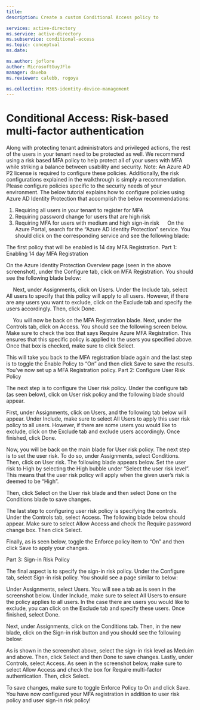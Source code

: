 ```yaml
---
title: 
description: Create a custom Conditional Access policy to 

services: active-directory
ms.service: active-directory
ms.subservice: conditional-access
ms.topic: conceptual
ms.date: 

ms.author: joflore
author: MicrosoftGuyJFlo
manager: daveba
ms.reviewer: calebb, rogoya

ms.collection: M365-identity-device-management
---
```

# Conditional Access: Risk-based multi-factor authentication

Along with protecting tenant administrators and privileged actions, the rest of the users in your tenant need to be protected as well. We recommend using a risk based MFA policy to help protect all of your users with MFA while striking a balance between usability and security. 
Note: An Azure AD P2 license is required to configure these policies. Additionally, the risk configurations explained in the walkthrough is simply a recommendation. Please configure policies specific to the security needs of your environment.
The below tutorial explains how to configure policies using Azure AD Identity Protection that accomplish the below recommendations:
1.	Requiring all users in your tenant to register for MFA
2.	Requiring password change for users that are high risk
3.	Requiring MFA for users with medium and high sign-in risk 
 
On the Azure Portal, search for the “Azure AD Identity Protection” service. You should click on the corresponding service and see the following blade:
 
The first policy that will be enabled is 14 day MFA Registration.
Part 1: Enabling 14 day MFA Registration

On the Azure Identity Protection Overview page (seen in the above screenshot), under the Configure tab, click on MFA Registration. You should see the following blade below:
 
 
Next, under Assignments, click on Users. Under the Include tab, select All users to specify that this policy will apply to all users. However, if there are any users you want to exclude, click on the Exclude tab and specify the users accordingly.
Then, click Done.

 
 
You will now be back on the MFA Registration blade. Next, under the Controls tab, click on Access. You should see the following screen below. Make sure to check the box that says Require Azure MFA Registration. This ensures that this specific policy is applied to the users you specified above. Once that box is checked, make sure to click Select.

 

This will take you back to the MFA registration blade again and the last step is to toggle the Enable Policy to “On” and then click Save to save the results. You’ve now set up a MFA Registration policy.
Part 2: Configure User Risk Policy

The next step is to configure the User risk policy. Under the configure tab (as seen below), click on User risk policy and the following blade should appear.
 
First, under Assignments, click on Users, and the following tab below will appear. Under Include, make sure to select All Users to apply this user risk policy to all users. However, if there are some users you would like to exclude, click on the Exclude tab and exclude users accordingly. Once finished, click Done. 

 
Now, you will be back on the main blade for User risk policy. The next step is to set the user risk. To do so, under Assignments, select Conditions. Then, click on User risk. The following blade appears below. Set the user risk to High by  selecting the High bubble under “Select the user risk level”. This means that the user risk policy will apply when the given user’s risk is deemed to be “High”. 

Then, click Select on the User risk blade and then select Done on the Conditions blade to save changes.
 
The last step to configuring user risk policy is specifying the controls. Under the Controls tab, select Access. The following blade below should appear. Make sure to select Allow Access and check the Require password change box. Then click Select.




 

Finally, as is seen below, toggle the Enforce policy item to “On” and then click Save to apply your changes.

 

Part 3: Sign-in Risk Policy

The final aspect is to specify the sign-in risk policy. Under the Configure tab, select Sign-in risk policy. You should see a page similar to below:
 
Under Assignments, select Users. You will see a tab as is seen in the screenshot below. Under Include, make sure to select All Users to ensure the policy applies to all users. In the case there are users you would like to exclude, you can click on the Exclude tab and specify these users.
Once finished, select Done.
 
Next, under Assignments, click on the Conditions tab. Then, in the new blade, click on the Sign-in risk button and you should see the following below:
 
As is shown in the screenshot above, select the sign-in risk level as Meduim and above. Then, click Select and then Done to save changes.
Lastly, under Controls, select Access. As seen in the screenshot below, make sure to select Allow Access and check the box for Require multi-factor authentication. Then, click Select.



 
To save changes, make sure to toggle Enforce Policy to On and click Save. You have now configured your MFA registration in addition to user risk policy and user sign-in risk policy!

